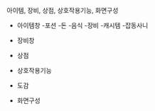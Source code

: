 아이템, 장비, 상점, 상호작용기능, 화면구성

- 아이템창
    -포션
    -돈
    -음식
    -장비
    -캐시템
    -잡동사니

- 장비창

- 상점

- 상호작용기능

- 도감

- 화면구성